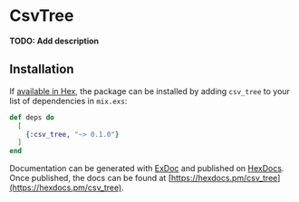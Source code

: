 # CsvTree

**TODO: Add description**

## Installation

If [available in Hex](https://hex.pm/docs/publish), the package can be installed
by adding `csv_tree` to your list of dependencies in `mix.exs`:

```elixir
def deps do
  [
    {:csv_tree, "~> 0.1.0"}
  ]
end
```

Documentation can be generated with [ExDoc](https://github.com/elixir-lang/ex_doc)
and published on [HexDocs](https://hexdocs.pm). Once published, the docs can
be found at [https://hexdocs.pm/csv_tree](https://hexdocs.pm/csv_tree).

